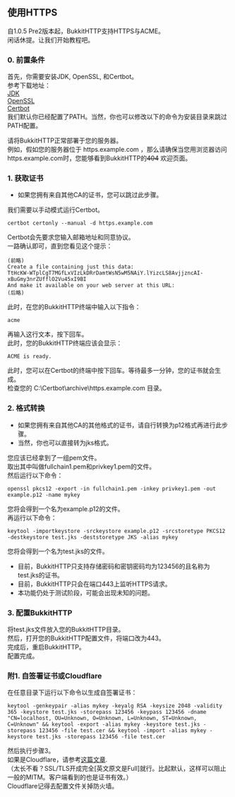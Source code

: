 使用HTTPS
--
自1.0.5 Pre2版本起，BukkitHTTP支持HTTPS与ACME。  
闲话休提。让我们开始教程吧。

### 0. 前置条件

首先，你需要安装JDK, OpenSSL, 和Certbot。  
参考下载地址：  
[JDK](https://adoptium.net/zh-CN/temurin/releases/?version=8)  
[OpenSSL](https://slproweb.com/products/Win32OpenSSL.html)  
[Certbot](https://github.com/certbot/certbot/releases/tag/v2.5.0)  
我们默认你已经配置了PATH。当然，你也可以修改以下的命令为安装目录来跳过PATH配置。

请将BukkitHTTP正常部署于您的服务器。  
例如，假如您的服务器位于 https.example.com ，那么请确保当您用浏览器访问https.example.com时，您能够看到BukkitHTTP的~~404~~
欢迎页面。

### 1. 获取证书

- 如果您拥有来自其他CA的证书，您可以跳过此步骤。

我们需要以手动模式运行Certbot。

````
certbot certonly --manual -d https.example.com
````

Certbot会先要求您输入邮箱地址和同意协议。  
一路确认即可，直到您看见这个提示：

````
(前略)
Create a file containing just this data:
TtHcKW-WTplCgT7MGfLxVIzLkDRrDamtWsN5wM5NAiY.lYizcLS8AvjjzncAI-xBuGmy3nrZUfflO2Vu45xI9BI
And make it available on your web server at this URL:
(后略)
````

此时，在您的BukkitHTTP终端中输入以下指令：

````
acme
````

再输入这行文本，按下回车。  
此时，您的BukkitHTTP终端应该会显示：

````
ACME is ready.
````

此时，您可以在Certbot的终端中按下回车。等待最多一分钟，您的证书就会生成。  
检查您的 C:\Certbot\archive\https.example.com 目录。

### 2. 格式转换

- 如果您拥有来自其他CA的其他格式的证书，请自行转换为p12格式再进行此步骤。
- 当然，你也可以直接转为jks格式。

您应该已经拿到了一组pem文件。  
取出其中叫做fullchain1.pem和privkey1.pem的文件。  
然后运行以下命令：

````
openssl pkcs12 -export -in fullchain1.pem -inkey privkey1.pem -out example.p12 -name mykey
````

您将会得到一个名为example.p12的文件。  
再运行以下命令：

````
keytool -importkeystore -srckeystore example.p12 -srcstoretype PKCS12 -destkeystore test.jks -deststoretype JKS -alias mykey
````

您将会得到一个名为test.jks的文件。

- 目前，BukkitHTTP只支持存储密码和密钥密码均为123456的且名称为test.jks的证书。
- 目前，BukkitHTTP只会在端口443上监听HTTPS请求。
- 本功能仍处于测试阶段，可能会出现未知的问题。

### 3. 配置BukkitHTTP

将test.jks文件放入您的BukkitHTTP目录。  
然后，打开您的BukkitHTTP配置文件，将端口改为443。  
完成后，重启BukkitHTTP。  
配置完成。

### 附1. 自签署证书或Cloudflare

在任意目录下运行以下命令以生成自签署证书：

````
keytool -genkeypair -alias mykey -keyalg RSA -keysize 2048 -validity 365 -keystore test.jks -storepass 123456 -keypass 123456 -dname "CN=localhost, OU=Unknown, O=Unknown, L=Unknown, ST=Unknown, C=Unknown" && keytool -export -alias mykey -keystore test.jks -storepass 123456 -file test.cer && keytool -import -alias mykey -keystore test.jks -storepass 123456 -file test.cer
````

然后执行步骤3。  
如果是Cloudflare，请参考[这篇文章](https://developers.cloudflare.com/ssl/origin-configuration/ssl-modes).  
（太长不看？SSL/TLS开成完全[英文原文是Full]就行。比起默认，这样可以阻止一般的MITM。客户端看到的也是证书有效。）  
Cloudflare记得去配置文件关掉防火墙。  
